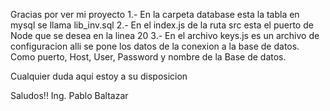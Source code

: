 Gracias por ver mi proyecto
1.- En la carpeta database esta la tabla en mysql se llama lib_inv.sql
2.- En el index.js de la ruta src esta el puerto de Node que se desea en la linea 20
3.- En el archivo keys.js es un archivo de configuracion alli se pone los datos de la conexion a la base de datos. Como puerto, Host, User, Password y nombre de la Base de datos.

Cualquier duda aqui estoy a su disposicion

Saludos!! 
Ing. Pablo Baltazar